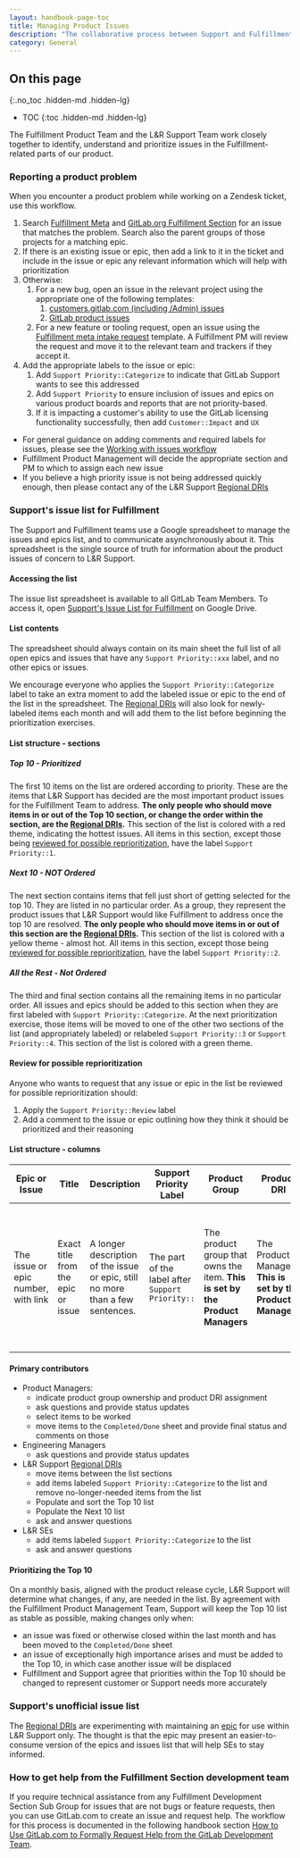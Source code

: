 ```yaml
---
layout: handbook-page-toc
title: Managing Product Issues
description: "The collaborative process between Support and Fulfillment for managing product issues"
category: General
---
```


## On this page
{:.no_toc .hidden-md .hidden-lg}

- TOC
{:toc .hidden-md .hidden-lg}

The Fulfillment Product Team and the L&R Support Team work closely together to
identify, understand and prioritize issues in the Fulfillment-related parts of
our product. 

### Reporting a product problem

When you encounter a product problem while working on a Zendesk ticket, use
this workflow.

1. Search [Fulfillment Meta](https://gitlab.com/gitlab-org/fulfillment-meta/-/issues)
   and [GitLab.org Fulfillment Section](https://gitlab.com/gitlab-org/gitlab/-/issues/?state=opened&label_name%5B%5D=section%3A%3Afulfillment)
   for an issue that matches the problem. Search also the parent groups of
   those projects for a matching epic.
1. If there is an existing issue or epic, then add a link to it in the ticket
   and include in the issue or epic any relevant information which will help
   with prioritization 
1. Otherwise:
   1. For a new bug, open an issue in the relevant project using the
      appropriate one of the following templates: 
      1. [customers.gitlab.com (including /Admin) issues](https://gitlab.com/gitlab-org/customers-gitlab-com/-/issues/new?issue&issuable_template=Bug)
      1. [GitLab product issues](https://gitlab.com/gitlab-org/gitlab/-/issues/new?issue&issuable_template=Bug)
   1. For a new feature or tooling request, open an issue using the
      [Fulfillment meta intake request](https://gitlab.com/gitlab-org/fulfillment-meta/-/issues/new?issue&issuable_template=intake)
      template. A Fulfillment PM will review the request and move it to the
      relevant team and trackers if they accept it.
1. Add the appropriate labels to the issue or epic:
    1. Add `Support Priority::Categorize` to indicate that GitLab Support wants to see this
     addressed
    1. Add `Support Priority` to ensure inclusion of issues and epics on various product boards
     and reports that are not priority-based.
    1. If it is impacting a customer's ability to use the GitLab licensing
     functionality successfully, then add `Customer::Impact` and `UX`

- For general guidance on adding comments and required labels for issues, please
  see the [Working with issues workflow](../../workflows/working-with-issues.html#adding-comments-on-existing-issues)
- Fulfillment Product Management will decide the appropriate section and PM to
  which to assign each new issue
- If you believe a high priority issue is not being addressed quickly enough,
  then please contact any of the L&R Support [Regional DRIs](../index.html#regional-dris)

### Support's issue list for Fulfillment

The Support and Fulfillment teams use a Google spreadsheet to manage the issues
and epics list, and to communicate asynchronously about it. This spreadsheet is
the single source of truth for information about the product issues of concern
to L&R Support.

#### Accessing the list

The issue list spreadsheet is available to all GitLab Team Members. To access it, open [Support's Issue List for Fulfillment](https://drive.google.com/drive/search?q=title:%22Support%27s%20Issue%20List%20for%20Fulfillment%22%20Support%27s%20Issue%20List%20for%20Fulfillment) on Google Drive.

#### List contents

The spreadsheet should always contain on its main sheet the full list of all
open epics and issues that have any `Support Priority::xxx` label, and no other
epics or issues.

We encourage everyone who applies the `Support Priority::Categorize` label to
take an extra moment to add the labeled issue or epic to the end of the list in
the spreadsheet. The [Regional DRIs](../index.html#regional-dris) will also look
for newly-labeled items each month and will add them to the list before
beginning the prioritization exercises.

#### List structure - sections

##### Top 10 - Prioritized

The first 10 items on the list are ordered according to priority. These are the
items that L&R Support has decided are the most important product issues for
the Fulfillment Team to address. **The only people who should move items in or
out of the Top 10 section, or change the order within the section, are the
[Regional DRIs](../index.html#regional-dris).** This section of the list is
colored with a red theme, indicating the hottest issues. All items in this
section, except those being
[reviewed for possible reprioritization](#review-for-possible-reprioritization),
have the label `Support Priority::1`.

##### Next 10 - NOT Ordered

The next section contains items that fell just short of getting selected for the
top 10. They are listed in no particular order. As a group, they represent the
product issues that L&R Support would like Fulfillment to address once the top
10 are resolved. **The only people who should move items in or out of this
section are the [Regional DRIs](../index.html#regional-dris).** This section
of the list is colored with a yellow theme - almost hot. All items in this
section, except those being
[reviewed for possible reprioritization](#review-for-possible-reprioritization),
have the label `Support Priority::2`.

##### All the Rest - Not Ordered

The third and final section contains all the remaining items in no particular
order. All issues and epics should be added to this section when they are
first labeled with `Support Priority::Categorize`. At the next prioritization
exercise, those items will be moved to one of the other two sections of the
list (and appropriately labeled) or relabeled `Support Priority::3`
or `Support Priority::4`. This
section of the list is colored with a green theme.

#### Review for possible reprioritization

Anyone who wants to request that any issue or epic in the list be reviewed for
possible reprioritization should:

1. Apply the `Support Priority::Review` label
1. Add a comment to the issue or epic outlining how they think it should be
   prioritized and their reasoning

#### List structure - columns

| Epic or Issue | Title | Description | Support Priority Label |Product Group | Product DRI | Update |
| ------------ | ----------- | ------------- | ------------- | ------------- | ----------- | ------ |
| The issue or epic number, with link | Exact title from the epic or issue | A longer description of the issue or epic, still no more than a few sentences.  | The part of the label after `Support Priority::` | The product group that owns the item. **This is set by the Product Managers** | The Product Manager. **This is set by the Product Managers** | Status information. Questions from Product or Development to each other or Support. This is the only really dynamic column. |

#### Primary contributors

- Product Managers:
  - indicate product group ownership and product DRI assignment
  - ask questions and provide status updates
  - select items to be worked
  - move items to the `Completed/Done` sheet and provide final status and
    comments on those
- Engineering Managers
  - ask questions and provide status updates
- L&R Support [Regional DRIs](../index.html#regional-dris)
  - move items between the list sections
  - add items labeled `Support Priority::Categorize` to the list and remove
    no-longer-needed items from the list
  - Populate and sort the Top 10 list
  - Populate the Next 10 list
  - ask and answer questions
- L&R SEs
  - add items labeled `Support Priority::Categorize` to the list
  - ask and answer questions

#### Prioritizing the Top 10

On a monthly basis, aligned with the product release cycle, L&R Support will
determine what changes, if any, are needed in the list. By agreement with the
Fulfillment Product Management Team, Support will keep the Top 10 list as
stable as possible, making changes only when:

- an issue was fixed or otherwise closed within the last month and has been
  moved to the `Completed/Done` sheet
- an issue of exceptionally high importance arises and must be added to the
  Top 10, in which case another issue will be displaced
- Fulfillment and Support agree that priorities within the Top 10 should be
  changed to represent customer or Support needs more accurately

### Support's unofficial issue list

The [Regional DRIs](../index.html#regional-dris) are experimenting with
maintaining an [epic](https://gitlab.com/groups/gitlab-com/support/licensing-subscription/-/epics/1)
for use within L&R Support only. The thought is that the epic may present an
easier-to-consume version of the epics and issues list that will help SEs to
stay informed.

### How to get help from the Fulfillment Section development team 

If you require technical assistance from any Fulfillment Development Section Sub Group for issues that are not bugs or feature requests, then you can use GitLab.com to create an issue and request help. The workflow for this process is documented in the following handbook section [How to Use GitLab.com to Formally Request Help from the GitLab Development Team](https://about.gitlab.com/handbook/support/workflows/how-to-get-help.html#how-to-use-gitlabcom-to-formally-request-help-from-the-gitlab-development-team).

